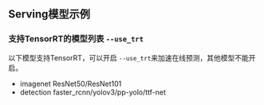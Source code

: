 ## Serving模型示例

### 支持TensorRT的模型列表 `--use_trt`

以下模型支持TensorRT，可以开启 `--use_trt`来加速在线预测，其他模型不能开启。

- imagenet ResNet50/ResNet101
- detection faster_rcnn/yolov3/pp-yolo/ttf-net

